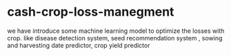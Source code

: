 # cash-crop-loss-manegment
we have introduce some machine learning model to optimize the losses with crop. like disease detection system, seed recommendation system , sowing and harvesting date predictor, crop yield predictor 
